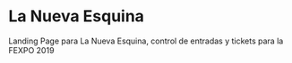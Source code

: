 # La Nueva Esquina

Landing Page para La Nueva Esquina, control de entradas y tickets para la FEXPO 2019